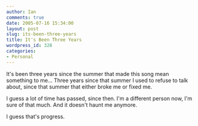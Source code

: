 ```yaml
---
author: Ian
comments: true
date: 2005-07-16 15:34:00
layout: post
slug: its-been-three-years
title: It's Been Three Years
wordpress_id: 328
categories:
- Personal
---
```


It's been three years since the summer that made this song mean something to me...  Three years since that summer I used to refuse to talk about, since that summer that either broke me or fixed me.  

I guess a lot of time has passed, since then.  I'm a different person now, I'm sure of that much.  And it doesn't haunt me anymore.  

I guess that's progress.
